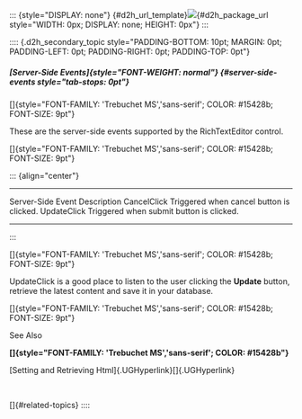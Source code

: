 ::: {style="DISPLAY: none"}
[](ms-xhelp:///?Id=d2h_url_template){#d2h_url_template}![](!package_url!){#d2h_package_url style="WIDTH: 0px; DISPLAY: none; HEIGHT: 0px"}
:::

:::: {.d2h_secondary_topic style="PADDING-BOTTOM: 10pt; MARGIN: 0pt; PADDING-LEFT: 0pt; PADDING-RIGHT: 0pt; PADDING-TOP: 0pt"}
##### [Server-Side Events]{style="FONT-WEIGHT: normal"} {#server-side-events style="tab-stops: 0pt"}

[]{style="FONT-FAMILY: 'Trebuchet MS','sans-serif'; COLOR: #15428b; FONT-SIZE: 9pt"} 

These are the server-side events supported by the RichTextEditor control.

[]{style="FONT-FAMILY: 'Trebuchet MS','sans-serif'; COLOR: #15428b; FONT-SIZE: 9pt"} 

::: {align="center"}
  ------------------- ------------------------------------------
  Server-Side Event   Description
  CancelClick         Triggered when cancel button is clicked.
  UpdateClick         Triggered when submit button is clicked.
  ------------------- ------------------------------------------
:::

[]{style="FONT-FAMILY: 'Trebuchet MS','sans-serif'; COLOR: #15428b; FONT-SIZE: 9pt"} 

UpdateClick is a good place to listen to the user clicking the **Update** button, retrieve the latest content and save it in your database.

[]{style="FONT-FAMILY: 'Trebuchet MS','sans-serif'; COLOR: #15428b; FONT-SIZE: 9pt"} 

See Also

**[]{style="FONT-FAMILY: 'Trebuchet MS','sans-serif'; COLOR: #15428b"}** 

[Setting and Retrieving Html]{.UGHyperlink}[]{.UGHyperlink}

 

[]{#related-topics}
::::
